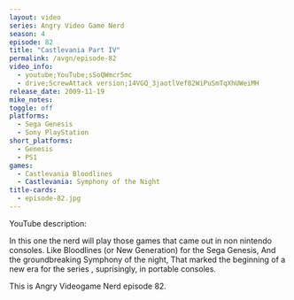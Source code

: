 ```yaml
---
layout: video
series: Angry Video Game Nerd
season: 4
episode: 82
title: "Castlevania Part IV"
permalink: /avgn/episode-82
video_info:
  - youtube;YouTube;sSoQWmcr5mc
  - drive;ScrewAttack version;14VGQ_3jaotlVef82WiPuSmTqXhUWeiMH
release_date: 2009-11-19
mike_notes:
toggle: off
platforms:
  - Sega Genesis
  - Sony PlayStation
short_platforms:
  - Genesis
  - PS1
games:
  - Castlevania Bloodlines
  - Castlevania: Symphony of the Night 
title-cards:
  - episode-82.jpg
---
```


<p class="yt-description">YouTube description:</p>

In this one the nerd will play those games that came out in non nintendo consoles. Like Bloodlines (or New Generation) for the Sega Genesis, And the groundbreaking Symphony of the night, That marked the beginning of a new era for the series , suprisingly, in portable consoles.

This is Angry Videogame Nerd episode 82.